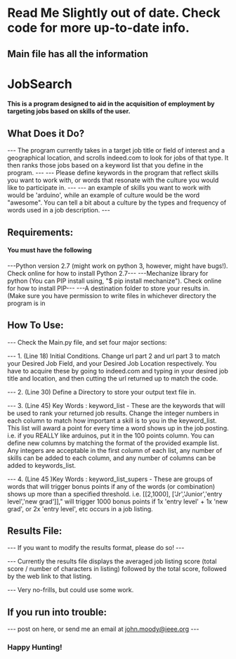 # Read Me Slightly out of date. Check code for more up-to-date info.
## Main file has all the information

# JobSearch
#### This is a program designed to aid in the acquisition of employment by targeting jobs based on skills of the user.


## What Does it Do?
--- The program currently takes in a target job title or field of interest and a geographical location, and scrolls indeed.com to look for jobs of that type. It then ranks those jobs based on a keyword list that you define in the program. ---
--- Please define keywords in the program that reflect skills you want to work with, or words that resonate with the culture you would like to participate in. ---
--- an example of skills you want to work with would be 'arduino', while an example of culture would be the word "awesome". You can tell a bit about a culture by the types and frequency of words used in a job description. ---

## Requirements:
#### You must have the following
---Python version 2.7 (might work on python 3, however, might have bugs!). Check online for how to install Python 2.7---
---Mechanize library for python (You can PIP install using, "$ pip install mechanize"). Check online for how to install PIP---
---A destination folder to store your results in. (Make sure you have permission to write files in whichever directory the program is in


## How To Use:
--- Check the Main.py file, and set four major sections:

--- 1. (Line 18) Initial Conditions. Change url part 2 and url part 3 to match your Desired Job Field, and your Desired Job Location respectively. You have to acquire these by going to indeed.com and typing in your desired job title and location, and then cutting the url returned up to match the code.

--- 2. (Line 30) Define a Directory to store your output text file in.

--- 3. (Line 45) Key Words : keyword_list - These are the keywords that will be used to rank your returned job results. Change the integer numbers in each column to match how important a skill is to you in the keyword_list. This list will award a point for every time a word shows up in the job posting. i.e. if you REALLY like arduinos, put it in the 100 points column. You can define new columns by matching the format of the provided example list. Any integers are acceptable in the first column of each list, any number of skills can be added to each column, and any number of columns can be added to keywords_list.

--- 4. (Line 45 )Key Words : keyword_list_supers - These are groups of words that will trigger bonus points if any of the words (or combination) shows up more than a specified threshold. i.e. [[2,1000], ['Jr','Junior','entry level','new grad']]," will trigger 1000 bonus points if 1x 'entry level' + 1x 'new grad', or 2x 'entry level', etc occurs in a job listing.

## Results File:
--- If you want to modify the results format, please do so! ---

--- Currently the results file displays the averaged job listing score (total score / number of characters in listing) followed by the total score, followed by the web link to that listing.

--- Very no-frills, but could use some work.


## If you run into trouble:
--- post on here, or send me an email at john.moody@ieee.org ---

### Happy Hunting!
